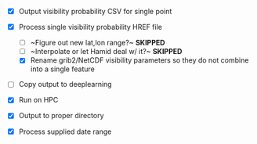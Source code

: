 - [x] Output visibility probability CSV for single point
- [x] Process single visibility probability HREF file
  - [ ] ~Figure out new lat,lon range?~  **SKIPPED**
  - [ ] ~Interpolate or let Hamid deal w/ it?~  **SKIPPED**
  - [x] Rename grib2/NetCDF visibility parameters so they do not combine into a single feature
- [ ] Copy output to deeplearning
- [x] Run on HPC
- [X] Output to proper directory
- [X] Process supplied date range

